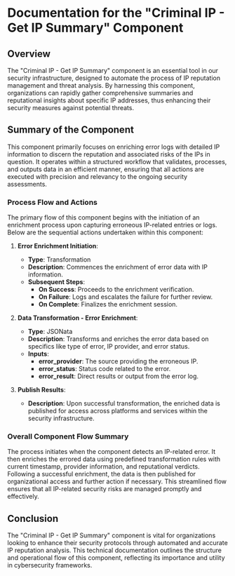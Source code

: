 # Documentation for the "Criminal IP - Get IP Summary" Component

## Overview
The "Criminal IP - Get IP Summary" component is an essential tool in our security infrastructure, designed to automate the process of IP reputation management and threat analysis. By harnessing this component, organizations can rapidly gather comprehensive summaries and reputational insights about specific IP addresses, thus enhancing their security measures against potential threats.

## Summary of the Component
This component primarily focuses on enriching error logs with detailed IP information to discern the reputation and associated risks of the IPs in question. It operates within a structured workflow that validates, processes, and outputs data in an efficient manner, ensuring that all actions are executed with precision and relevancy to the ongoing security assessments.

### Process Flow and Actions
The primary flow of this component begins with the initiation of an enrichment process upon capturing erroneous IP-related entries or logs. Below are the sequential actions undertaken within this component:

1. **Error Enrichment Initiation**:
   - **Type**: Transformation
   - **Description**: Commences the enrichment of error data with IP information.
   - **Subsequent Steps**:
     - **On Success**: Proceeds to the enrichment verification.
     - **On Failure**: Logs and escalates the failure for further review.
     - **On Complete**: Finalizes the enrichment session.

2. **Data Transformation - Error Enrichment**:
   - **Type**: JSONata
   - **Description**: Transforms and enriches the error data based on specifics like type of error, IP provider, and error status.
   - **Inputs**:
     - **error_provider**: The source providing the erroneous IP.
     - **error_status**: Status code related to the error.
     - **error_result**: Direct results or output from the error log.

3. **Publish Results**:
   - **Description**: Upon successful transformation, the enriched data is published for access across platforms and services within the security infrastructure.

### Overall Component Flow Summary
The process initiates when the component detects an IP-related error. It then enriches the errored data using predefined transformation rules with current timestamp, provider information, and reputational verdicts. Following a successful enrichment, the data is then published for organizational access and further action if necessary. This streamlined flow ensures that all IP-related security risks are managed promptly and effectively.

## Conclusion
The "Criminal IP - Get IP Summary" component is vital for organizations looking to enhance their security protocols through automated and accurate IP reputation analysis. This technical documentation outlines the structure and operational flow of this component, reflecting its importance and utility in cybersecurity frameworks.

